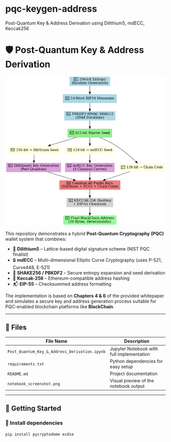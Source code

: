 # pqc-keygen-address
Post-Quantum Key &amp; Address Derivation using Dilithium5, mdECC, Keccak256
# 🛡️ Post-Quantum Key & Address Derivation

![Notebook Preview](EyeEdge_Flowchart.png) <!-- Replace with your actual image file name -->

This repository demonstrates a hybrid **Post-Quantum Cryptography (PQC)** wallet system that combines:

- 🔐 **Dilithium5** – Lattice-based digital signature scheme (NIST PQC finalist)
- 🔒 **mdECC** – Multi-dimensional Elliptic Curve Cryptography (uses P-521, Curve448, E-521)
- 🔁 **SHAKE256 / PBKDF2** – Secure entropy expansion and seed derivation
- 🔄 **Keccak-256** – Ethereum-compatible address hashing
- 📬 **EIP-55** – Checksummed address formatting

The implementation is based on **Chapters 4 & 6** of the provided whitepaper and simulates a secure key and address generation process suitable for PQC-enabled blockchain platforms like **BlackChain**.

---

## 📂 Files

| File Name                                 | Description                              |
|------------------------------------------|------------------------------------------|
| `Post_Quantum_Key_&_Address_Derivation.ipynb` | Jupyter Notebook with full implementation |
| `requirements.txt`                        | Python dependencies for easy setup        |
| `README.md`                               | Project documentation                     |
| `notebook_screenshot.png`                 | Visual preview of the notebook output     |

---

## 🚀 Getting Started

### 🔧 Install dependencies

```bash
pip install pycryptodome ecdsa
